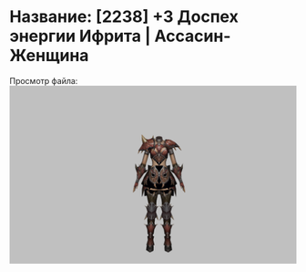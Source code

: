# Название: [2238] +3 Доспех энергии Ифрита | Ассасин-Женщина

Просмотр файла:
![p070020.png](p070020.png)